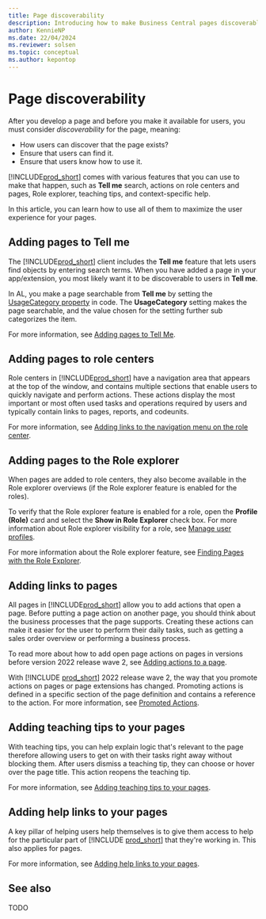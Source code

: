 ```yaml
---
title: Page discoverability
description: Introducing how to make Business Central pages discoverable by users.
author: KennieNP
ms.date: 22/04/2024
ms.reviewer: solsen
ms.topic: conceptual
ms.author: kepontop
---
```


# Page discoverability

After you develop a page and before you make it available for users, you must consider *discoverability* for the page, meaning:

- How users can discover that the page exists?
- Ensure that users can find it.
- Ensure that users know how to use it. 

[!INCLUDE[prod_short](includes/prod_short.md)] comes with various features that you can use to make that happen, such as **Tell me** search, actions on role centers and pages, Role explorer, teaching tips, and context-specific help. 

In this article, you can learn how to use all of them to maximize the user experience for your pages.


## Adding pages to Tell me

The [!INCLUDE[prod_short](includes/prod_short.md)] client includes the **Tell me** feature that lets users find objects by entering search terms. When you have added a page in your app/extension, you most likely want it to be discoverable to users in **Tell me**. 

In AL, you make a page searchable from **Tell me** by setting the [UsageCategory property](properties/devenv-usagecategory-property.md) in code. The **UsageCategory** setting makes the page searchable, and the value chosen for the setting further sub categorizes the item.

For more information, see [Adding pages to Tell Me](devenv-al-menusuite-functionality.md).


## Adding pages to role centers

Role centers in [!INCLUDE[prod_short](includes/prod_short.md)] have a navigation area that appears at the top of the window, and contains multiple sections that enable users to quickly navigate and perform actions. These actions display the most important or most often used tasks and operations required by users and typically contain links to pages, reports, and codeunits. 

For more information, see [Adding links to the navigation menu on the role center](devenv-adding-menus-to-navigation-pane.md).


## Adding pages to the Role explorer

When pages are added to role centers, they also become available in the Role explorer overviews (if the Role explorer feature is enabled for the roles).

To verify that the Role explorer feature is enabled for a role, open the **Profile (Role)** card and select the **Show in Role Explorer** check box. For more information about Role explorer visibility for a role, see [Manage user profiles](/dynamics365/business-central/admin-users-profiles-roles#to-activate-a-profile).

For more information about the Role explorer feature, see [Finding Pages with the Role Explorer](/dynamics365/business-central/ui-role-explorer).


## Adding links to pages

All pages in [!INCLUDE[prod_short](includes/prod_short.md)] allow you to add actions that open a page. Before putting a page action on another page, you should think about the business processes that the page supports. Creating these actions can make it easier for the user to perform their daily tasks, such as getting a sales order overview or performing a business process.

To read more about how to add open page actions on pages in versions before version 2022 release wave 2, see [Adding actions to a page](devenv-adding-actions-to-a-page.md).

With [!INCLUDE [prod_short](includes/prod_short.md)] 2022 release wave 2, the way that you promote actions on pages or page extensions has changed. Promoting actions is defined in a specific section of the page definition and contains a reference to the action. For more information, see [Promoted Actions](devenv-promoted-actions.md).


## Adding teaching tips to your pages

With teaching tips, you can help explain logic that's relevant to the page therefore allowing users to get on with their tasks right away without blocking them. After users dismiss a teaching tip, they can choose or hover over the page title. This action reopens the teaching tip.

For more information, see [Adding teaching tips to your pages](../administration/onboarding-teaching-tips-tours.md).


## Adding help links to your pages

A key pillar of helping users help themselves is to give them access to help for the particular part of [!INCLUDE [prod_short](../developer/includes/prod_short.md)] that they're working in. This also applies for pages. 

For more information, see [Adding help links to your pages](./devenv-adding-help-links-from-pages-tables-xmlports.md).


## See also

TODO
